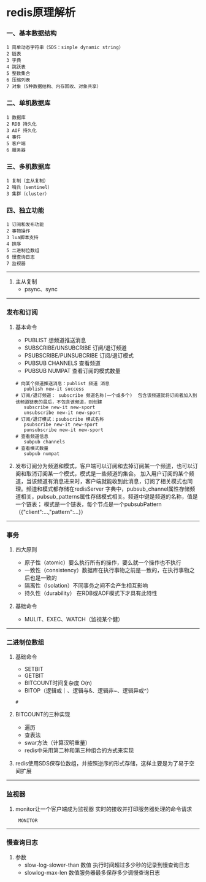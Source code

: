 # redis原理解析

### 一、基本数据结构

    1 简单动态字符串（SDS：simple dynamic string）
    2 链表
    3 字典
    4 跳跃表
    5 整数集合
    6 压缩列表
    7 对象（5种数据结构、内存回收、对象共享）

### 二、单机数据库

    1 数据库
    2 RDB 持久化
    3 AOF 持久化
    4 事件
    5 客户端
    6 服务器

### 三、多机数据库

    1 复制（主从复制）
    2 哨兵（sentinel）
    3 集群（cluster）

### 四、独立功能

    1 订阅和发布功能
    2 事物操作
    3 lua脚本支持
    4 排序
    5 二进制位数组
    6 慢查询日志
    7 监视器
***
1. 主从复制
   - psync、sync

***
### 发布和订阅
1. 基本命令 
   - PUBLIST  想频道推送消息
   - SUBSCRIBE/UNSUBCRIBE 订阅/退订频道
   - PSUBSCRIBE/PUNSUBCRIBE 订阅/退订模式
   - PUBSUB CHANNELS 查看频道 
   - PUBSUB NUMPAT 查看订阅的模式数量
   ```shell
   # 向某个频道推送消息：publist 频道 消息
      publish new-it success
   # 订阅/退订频道： subscribe 频道名称(一个或多个)  包含该频道就将订阅者加入到该频道链表的最后，不包含该频道，则创建
      subscribe new-it new-sport
      unsubscribe new-it new-sport
   # 订阅/退订模式：psubscribe 模式名称
      psubscribe new-it new-sport
      punsubscribe new-it new-sport
   # 查看频道信息
      subpub channels
   # 查看模式数量
      subpub numpat 
   ```
   
2. 发布订阅分为频道和模式，客户端可以订阅和去掉订阅某一个频道，也可以订阅和取消订阅某一个模式，模式是一些频道的集合。
加入用户订阅的某个频道，当该频道有消息进来时，客户端就能收到此消息，订阅了相关模式也同理。频道和模式都存储在redisServer
   字典中，pubsub_channel属性存储频道相关，pubsub_patterns属性存储模式相关。频道中键是频道的名称，值是一个链表；
   模式是一个链表，每个节点是一个pubsubPattern（{"client":...,"pattern":...}）
***

### 事务

1. 四大原则
    - 原子性（atomic）要么执行所有的操作，要么就一个操作也不执行
    - 一致性（consistency）数据库在执行事物之前是一致的，在执行事物之后也是一致的
    - 隔离性（Isolation）不同事务之间不会产生相互影响
    - 持久性（durability） 在RDB或AOF模式下才具有此特性

2. 基础命令
    - MULIT、EXEC、WATCH（监视某个健）

***

### 二进制位数组

1. 基础命令
   - SETBIT
   - GETBIT
   - BITCOUNT时间复杂度 O(n)
   - BITOP（逻辑或｜、逻辑与&、逻辑非~、逻辑异或^）
   ```shell
   # 
   ```

2. BITCOUNT的三种实现
    - 遍历
    - 查表法
    - swar方法（计算汉明重量）
    - redis中采用第二种和第三种组合的方式来实现
3. redis使用SDS保存位数组，并按照逆序的形式存储，这样主要是为了易于空间扩展
***
### 监视器
1. monitor让一个客户端成为监视器 实时的接收并打印服务器处理的命令请求
   ```shell
    MONITOR
   ```
***
### 慢查询日志
1. 参数
   - slow-log-slower-than 数值  执行时间超过多少秒的记录到慢查询日志 
   - slowlog-max-len 数值服务器最多保存多少调慢查询日志


